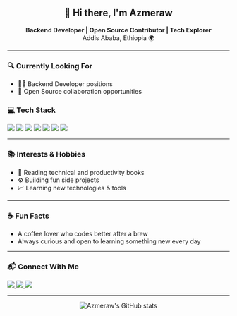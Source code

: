 <h2 align="center">👋 Hi there, I'm Azmeraw</h2>

<p align="center">
  <b>Backend Developer | Open Source Contributor | Tech Explorer</b><br/>
  Addis Ababa, Ethiopia 🌍
</p>

---

### 🔍 Currently Looking For
- 🧑‍💻 Backend Developer positions
- 🤝 Open Source collaboration opportunities

### 💻 Tech Stack

<p align="left">
  <img src="https://img.shields.io/badge/Go-%2300ADD8.svg?style=for-the-badge&logo=go&logoColor=white"/>
  <img src="https://img.shields.io/badge/Rust-%23000000.svg?style=for-the-badge&logo=rust&logoColor=white"/>
  <img src="https://img.shields.io/badge/Python-%233776AB.svg?style=for-the-badge&logo=python&logoColor=white"/>
  <img src="https://img.shields.io/badge/FastAPI-%2300C7B7.svg?style=for-the-badge&logo=fastapi&logoColor=white"/>
  <img src="https://img.shields.io/badge/Django-%23092E20.svg?style=for-the-badge&logo=django&logoColor=white"/>
  <img src="https://img.shields.io/badge/JavaScript-%23F7DF1E.svg?style=for-the-badge&logo=javascript&logoColor=black"/>
  <img src="https://img.shields.io/badge/NestJS-%23E0234E.svg?style=for-the-badge&logo=nestjs&logoColor=white"/>
</p>

---

### 📚 Interests & Hobbies
- 📖 Reading technical and productivity books
- ⚙️ Building fun side projects
- 📈 Learning new technologies & tools

---

### ☕ Fun Facts
- A coffee lover who codes better after a brew
- Always curious and open to learning something new every day

---

### 📬 Connect With Me

<p align="left">
  <a href="https://www.linkedin.com/in/azmeraw-tefera-3092a9242/" target="_blank">
    <img src="https://img.shields.io/badge/LinkedIn-%230077B5.svg?style=for-the-badge&logo=linkedin&logoColor=white"/>
  </a>
  <a href="mailto:azmeraw@example.com" target="_blank">
    <img src="https://img.shields.io/badge/Email-%23D14836.svg?style=for-the-badge&logo=gmail&logoColor=white"/>
  </a>
  <a href="https://github.com/azme12" target="_blank">
    <img src="https://img.shields.io/badge/GitHub-%23121011.svg?style=for-the-badge&logo=github&logoColor=white"/>
  </a>
</p>

---

<p align="center">
  <img src="https://github-readme-stats.vercel.app/api?username=azme12&show_icons=true&theme=tokyonight" alt="Azmeraw's GitHub stats"/>
</p>
